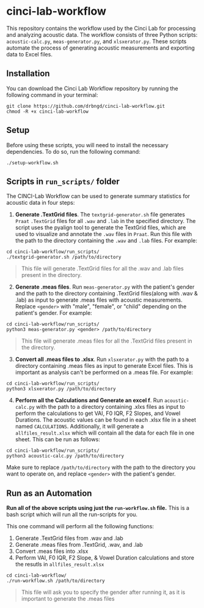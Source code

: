 # cinci-lab-workflow

This repository contains the workflow used by the Cinci Lab for processing and analyzing acoustic data. The workflow consists of three Python scripts: `acoustic-calc.py`, `meas-generator.py`, and `xlsxerator.py`. These scripts automate the process of generating acoustic measurements and exporting data to Excel files.

## Installation

You can download the Cinci Lab Workflow repository by running the following command in your terminal:

```
git clone https://github.com/drbngd/cinci-lab-workflow.git
chmod -R +x cinci-lab-workflow
```

## Setup

Before using these scripts, you will need to install the necessary dependencies. To do so, run the following command:

```
./setup-workflow.sh
```


## Scripts in `run_scripts/` folder

The CINCI-Lab Workflow can be used to generate summary statistics for acoustic data in four steps:

1. **Generate .TextGrid files**. The `textgrid-generator.sh` file generates `Praat` `.TextGrid` files for all `.wav` and `.lab` in the specified directory. The script uses the pyalign tool to generate the TextGrid files, which are used to visualize and annotate the `.wav` files in `Praat`. Run this file with the path to the directory containing the `.wav` and `.lab` files. For example:

```
cd cinci-lab-workflow/run_scripts/
./textgrid-generator.sh /path/to/directory
```
> This file will generate .TextGrid files for all the .wav and .lab files present in the directory.

2. **Generate .meas files**. Run `meas-generator.py` with the patient's gender and the path to the directory containing .TextGrid files(along with .wav & .lab) as input to generate .meas files with acoustic measurements. Replace `<gender>` with "male", "female", or "child" depending on the patient's gender. For example:

```
cd cinci-lab-workflow/run_scripts/
python3 meas-generator.py <gender> /path/to/directory
```
> This file will generate .meas files for all the .TextGrid files present in the directory.


3. **Convert all .meas files to .xlsx**. Run `xlsxerator.py` with the path to a directory containing .meas files as input to generate Excel files. This is important as analysis can't be performed on a .meas file. For example:

```
cd cinci-lab-workflow/run_scripts/
python3 xlsxerator.py /path/to/directory
```

4. **Perform all the Calculations and Generate an excel f**. Run `acoustic-calc.py` with the path to a directory containing .xlxs files as input to perform the calculations to get VAI, F0 IQR, F2 Slopes, and Vowel Durations. The acoustic values can be found in each .xlsx file in a sheet named `CALCULATIONS`. Additionally, it will generate a `allfiles_result.xlsx` which will contain all the data for each file in one sheet. This can be run as follows:

```
cd cinci-lab-workflow/run_scripts/
python3 acoustic-calc.py /path/to/directory
```

Make sure to replace `/path/to/directory` with the path to the directory you want to operate on, and replace `<gender>` with the patient's gender.

## Run as an Automation
**Run all of the above scripts using just the `run-workflow.sh` file.** This is a bash script which will run all the run-scripts for you. 

This one command will perform all the following functions:
1. Generate .TextGrid files from .wav and .lab
2. Generate .meas files from .TextGrid, .wav, and .lab
3. Convert .meas files into .xlsx
4. Perform VAI, F0 IQR, F2 Slope, & Vowel Duration calculations and store the resutls in `allfiles_result.xlsx`

```
cd cinci-lab-workflow/
./run-workflow.sh /path/to/directory
```
> This file will ask you to specify the gender after running it, as it is important to generate the .meas files
